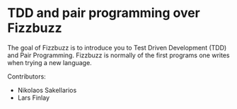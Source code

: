 # TDD and pair programming over Fizzbuzz
The goal of Fizzbuzz is to introduce you to Test Driven Development (TDD) and Pair Programming.
Fizzbuzz is normally of the first programs one writes when trying a new language.

Contributors:
- Nikolaos Sakellarios
- Lars Finlay
